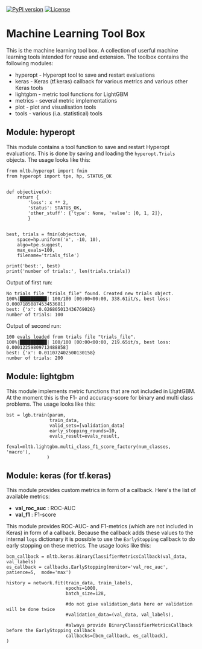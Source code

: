 [![PyPI version](https://badge.fury.io/py/mltb.svg)](https://badge.fury.io/py/mltb)
[![License](https://img.shields.io/github/license/philipmay/mltb.svg)](https://github.com/PhilipMay/mltb/blob/master/LICENSE)


# Machine Learning Tool Box
This is the machine learning tool box. A collection of userful machine learning tools intended for reuse and extension.
The toolbox contains the following modules:
* hyperopt - Hyperopt tool to save and restart evaluations
* keras - Keras (tf.keras) callback for various metrics and various other Keras tools
* lightgbm - metric tool functions for LightGBM
* metrics - several metric implementations
* plot - plot and visualisation tools
* tools - various (i.a. statistical) tools

## Module: hyperopt
This module contains a tool function to save and restart Hyperopt evaluations.
This is done by saving and loading the ``hyperopt.Trials`` objects.
The usage looks like this:
```
from mltb.hyperopt import fmin
from hyperopt import tpe, hp, STATUS_OK


def objective(x):
    return {
        'loss': x ** 2,
        'status': STATUS_OK,
        'other_stuff': {'type': None, 'value': [0, 1, 2]},
        }


best, trials = fmin(objective,
    space=hp.uniform('x', -10, 10),
    algo=tpe.suggest,
    max_evals=100,
    filename='trials_file')

print('best:', best)
print('number of trials:', len(trials.trials))
```

Output of first run:
```
No trials file "trials_file" found. Created new trials object.
100%|██████████| 100/100 [00:00<00:00, 338.61it/s, best loss: 0.0007185087453453681]
best: {'x': 0.026805013436769026}
number of trials: 100
```

Output of second run:
```
100 evals loaded from trials file "trials_file".
100%|██████████| 100/100 [00:00<00:00, 219.65it/s, best loss: 0.00012259809712488858]
best: {'x': 0.011072402500130158}
number of trials: 200
```

## Module: lightgbm
This module implements metric functions that are not included in LightGBM.
At the moment this is the F1- and accuracy-score for binary and multi class problems.
The usage looks like this:
```
bst = lgb.train(param,
                train_data,
                valid_sets=[validation_data]
                early_stopping_rounds=10,
                evals_result=evals_result,
                feval=mltb.lightgbm.multi_class_f1_score_factory(num_classes, 'macro'),
               )
```

## Module: keras (for tf.keras)

This module provides custom metrics in form of a callback.
Here's the list of available metrics:

- **val_roc_auc** : ROC-AUC
- **val_f1** : F1-score

This module provides ROC-AUC- and F1-metrics (which are not included in Keras)
in form of a callback.
Because the callback adds these values to the internal `logs` dictionary it is
possible to use the `EarlyStopping` callback
to do early stopping on these metrics. The usage looks like this:
```
bcm_callback = mltb.keras.BinaryClassifierMetricsCallback(val_data, val_labels)
es_callback = callbacks.EarlyStopping(monitor='val_roc_auc', patience=5,  mode='max')

history = network.fit(train_data, train_labels,
                      epochs=1000,
                      batch_size=128,

                      #do not give validation_data here or validation will be done twice
                      #validation_data=(val_data, val_labels),

                      #always provide BinaryClassifierMetricsCallback before the EarlyStopping callback
                      callbacks=[bcm_callback, es_callback],
)
```
